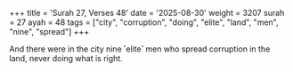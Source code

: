+++
title = 'Surah 27, Verses 48'
date = '2025-08-30'
weight = 3207
surah = 27
ayah = 48
tags = ["city", "corruption", "doing", "elite", "land", "men", "nine", "spread"]
+++

And there were in the city nine ˹elite˺ men who spread corruption in the land, never doing what is right.